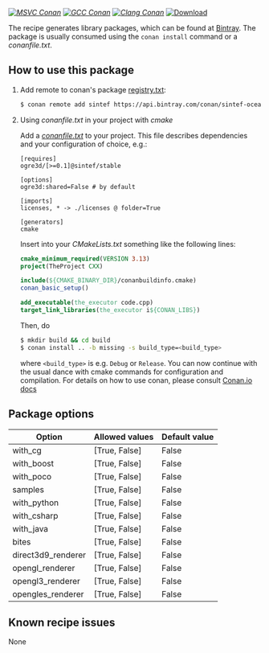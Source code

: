 [_![MSVC Conan](https://github.com/sintef-ocean/conan-ogre3d/workflows/MSVC%20Conan/badge.svg)_](https://github.com/sintef-ocean/conan-ogre3d/actions?query=workflow%3A%22MSVC+Conan%22)
[_![GCC Conan](https://github.com/sintef-ocean/conan-ogre3d/workflows/GCC%20Conan/badge.svg)_](https://github.com/sintef-ocean/conan-ogre3d/actions?query=workflow%3A%22GCC+Conan%22)
[_![Clang Conan](https://github.com/sintef-ocean/conan-ogre3d/workflows/Clang%20Conan/badge.svg)_](https://github.com/sintef-ocean/conan-ogre3d/actions?query=workflow%3A%22Clang+Conan%22)
[ ![Download](https://api.bintray.com/packages/sintef-ocean/conan/ogre3d%3Asintef/images/download.svg) ](https://bintray.com/sintef-ocean/conan/ogre3d%3Asintef/_latestVersion)


The recipe generates library packages, which can be found at [Bintray](https://bintray.com/sintef-ocean/conan/ogre3d%3Asintef/_latestVersion).
The package is usually consumed using the `conan install` command or a *conanfile.txt*.

## How to use this package

1. Add remote to conan's package [registry.txt](http://docs.conan.io/en/latest/reference/config_files/registry.txt.html):

   ```bash
   $ conan remote add sintef https://api.bintray.com/conan/sintef-ocean/conan
   ```

2. Using *conanfile.txt* in your project with *cmake*

   Add a [*conanfile.txt*](http://docs.conan.io/en/latest/reference/conanfile_txt.html) to your project. This file describes dependencies and your configuration of choice, e.g.:

   ```
   [requires]
   ogre3d/[>=0.1]@sintef/stable

   [options]
   ogre3d:shared=False # by default

   [imports]
   licenses, * -> ./licenses @ folder=True

   [generators]
   cmake
   ```

   Insert into your *CMakeLists.txt* something like the following lines:
   ```cmake
   cmake_minimum_required(VERSION 3.13)
   project(TheProject CXX)

   include(${CMAKE_BINARY_DIR}/conanbuildinfo.cmake)
   conan_basic_setup()

   add_executable(the_executor code.cpp)
   target_link_libraries(the_executor i${CONAN_LIBS})
   ```
   Then, do
   ```bash
   $ mkdir build && cd build
   $ conan install .. -b missing -s build_type=<build_type>
   ```
   where `<build_type>` is e.g. `Debug` or `Release`.
   You can now continue with the usual dance with cmake commands for configuration and compilation. For details on how to use conan, please consult [Conan.io docs](http://docs.conan.io/en/latest/)

## Package options

| Option            | Allowed values    |   Default value   |
| ----------------- | ----------------- | ----------------- |
| with_cg           | [True, False]     | False             |
| with_boost        | [True, False]     | False             |
| with_poco         | [True, False]     | False             |
| samples           | [True, False]     | False             |
| with_python       | [True, False]     | False             |
| with_csharp       | [True, False]     | False             |
| with_java         | [True, False]     | False             |
| bites             | [True, False]     | False             |
| direct3d9_renderer| [True, False]     | False             |
| opengl_renderer   | [True, False]     | False             |
| opengl3_renderer  | [True, False]     | False             |
| opengles_renderer | [True, False]     | False             |

## Known recipe issues

None
